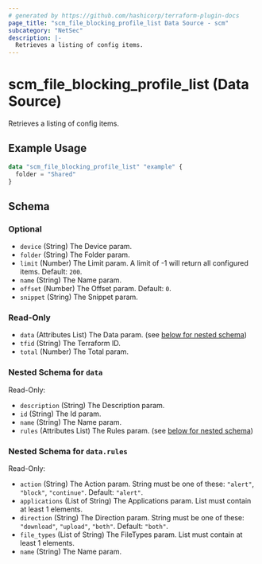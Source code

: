 ```yaml
---
# generated by https://github.com/hashicorp/terraform-plugin-docs
page_title: "scm_file_blocking_profile_list Data Source - scm"
subcategory: "NetSec"
description: |-
  Retrieves a listing of config items.
---
```


# scm_file_blocking_profile_list (Data Source)

Retrieves a listing of config items.

## Example Usage

```terraform
data "scm_file_blocking_profile_list" "example" {
  folder = "Shared"
}
```

<!-- schema generated by tfplugindocs -->
## Schema

### Optional

- `device` (String) The Device param.
- `folder` (String) The Folder param.
- `limit` (Number) The Limit param. A limit of -1 will return all configured items. Default: `200`.
- `name` (String) The Name param.
- `offset` (Number) The Offset param. Default: `0`.
- `snippet` (String) The Snippet param.

### Read-Only

- `data` (Attributes List) The Data param. (see [below for nested schema](#nestedatt--data))
- `tfid` (String) The Terraform ID.
- `total` (Number) The Total param.

<a id="nestedatt--data"></a>
### Nested Schema for `data`

Read-Only:

- `description` (String) The Description param.
- `id` (String) The Id param.
- `name` (String) The Name param.
- `rules` (Attributes List) The Rules param. (see [below for nested schema](#nestedatt--data--rules))

<a id="nestedatt--data--rules"></a>
### Nested Schema for `data.rules`

Read-Only:

- `action` (String) The Action param. String must be one of these: `"alert"`, `"block"`, `"continue"`. Default: `"alert"`.
- `applications` (List of String) The Applications param. List must contain at least 1 elements.
- `direction` (String) The Direction param. String must be one of these: `"download"`, `"upload"`, `"both"`. Default: `"both"`.
- `file_types` (List of String) The FileTypes param. List must contain at least 1 elements.
- `name` (String) The Name param.
